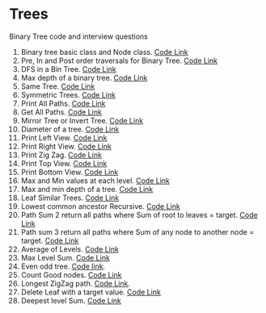 # Trees
Binary Tree code and interview questions
1. Binary tree basic class and Node class. [Code Link](https://github.com/InterviewCodingUSA/Trees/tree/main/BinTreeBasicsAndClases/untitled/src)
2. Pre, In and Post order traversals for Binary Tree. [Code Link](https://github.com/InterviewCodingUSA/Trees/tree/main/PreInPostOrder/PreInPostOrder/src)
3. DFS in a Bin Tree. [Code Link](https://github.com/InterviewCodingUSA/Trees/tree/main/DFS/DFSExample/src)
4. Max depth of a binary tree. [Code Link](https://github.com/InterviewCodingUSA/Trees/tree/main/MaxDepth/MaxDepth/src)
5. Same Tree. [Code Link](https://github.com/InterviewCodingUSA/Trees/tree/main/SameTree/SameTree/src)
6. Symmetric Trees. [Code Link](https://github.com/InterviewCodingUSA/Trees/tree/main/SymmetricTrees/SymmetricTrees/src)
7. Print All Paths. [Code Link](https://github.com/InterviewCodingUSA/Trees/tree/main/PrintAllPaths/PrintAllPaths/src)
8. Get All Paths. [Code Link](https://github.com/InterviewCodingUSA/Trees/tree/main/GetAllPaths/GetAllPaths/src)
9. Mirror Tree or Invert Tree. [Code Link](https://github.com/InterviewCodingUSA/Trees/tree/main/MirrorTree/MirrorTree/src)
10. Diameter of a tree. [Code Link](https://github.com/InterviewCodingUSA/Trees/tree/main/DiameterOfTree/DiameterOfTree)
11. Print Left View. [Code Link](https://github.com/InterviewCodingUSA/Trees/tree/main/PrintLeftView/PrintLeftView/src)
12. Print Right View. [Code Link](https://github.com/InterviewCodingUSA/Trees/tree/main/PrintRightView/PrintRightView/src)
13. Print Zig Zag. [Code Link](https://github.com/InterviewCodingUSA/Trees/tree/main/PrintZigZag/PrintZigZag)
14. Print Top View. [Code Link](https://github.com/InterviewCodingUSA/Trees/tree/main/PrintTopView/PrintTopView/src)
15. Print Bottom View. [Code Link](https://github.com/InterviewCodingUSA/Trees/tree/main/PrintBottomView/PrintBottomView/src)
16. Max and Min values at each level. [Code Link](https://github.com/InterviewCodingUSA/Trees/tree/main/LargestValueInEachRow/LargestValueInEachRow/src)
17. Max and min depth of a tree. [Code Link](https://github.com/InterviewCodingUSA/Trees/tree/main/MinDepthOfBinaryTree/MinDepth/src)
18. Leaf Similar Trees. [Code Link](https://github.com/InterviewCodingUSA/Trees/tree/main/LeafSimilarTrees/LeafSimilarTrees/src)
19. Lowest common ancestor Recursive. [Code Link](https://github.com/InterviewCodingUSA/Trees/tree/main/LowestCommonAncestor/LowestCommonAncestor/src)
20. Path Sum 2 return all paths where Sum of root to leaves = target. [Code Link](https://github.com/InterviewCodingUSA/Trees/tree/main/PathSum2GetAllPathsWithTarget/PathSum2GetAllPaths/src)
21. Path sum 3 return all paths where Sum of any node to another node = target. [Code Link](https://github.com/InterviewCodingUSA/Trees/tree/main/PathSum3SumFromNodeToNodeEqualTarget/PathSum3NodeToNodeEqualTarget/src)
22. Average of Levels. [Code Link](https://github.com/InterviewCodingUSA/Trees/tree/main/AverageOfLevels/AverageOfLevels/src)
23. Max Level Sum. [Code Link](https://github.com/InterviewCodingUSA/Trees/tree/main/MaxLevelSum/MaxLevelSum/src)
24. Even odd tree. [Code link](https://github.com/InterviewCodingUSA/Trees/tree/main/EvenOddTree/EvenOddTree/src).
25. Count Good nodes. [Code Link](https://github.com/InterviewCodingUSA/Trees/tree/main/CountGoodNodes/CountGoodNodes/src)
26. Longest ZigZag path. [Code Link](https://github.com/InterviewCodingUSA/Trees/tree/main/LongestZigZagPath/LongestZigZagPath/src).
27. Delete Leaf with a target value. [Code Link](https://github.com/InterviewCodingUSA/Trees/tree/main/DeleteLeafNode/DeleteLeafNode/src)
28. Deepest level Sum. [Code Link](https://github.com/InterviewCodingUSA/Trees/tree/main/DeepestLeafSum/DeepestLeafSum/src)